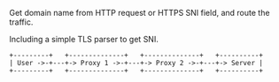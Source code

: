 Get domain name from HTTP request or
HTTPS SNI field, and route the traffic.

Including a simple TLS parser to get SNI.

```
+---------+   +--------------+   +--------------+   +----------+
| User ->-+---+-> Proxy 1 ->-+---+-> Proxy 2 ->-+---+-> Server |
+---------+   +--------------+   +--------------+   +----------+
```